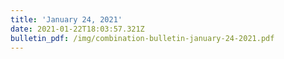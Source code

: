 ```yaml
---
title: 'January 24, 2021'
date: 2021-01-22T18:03:57.321Z
bulletin_pdf: /img/combination-bulletin-january-24-2021.pdf
---
```


